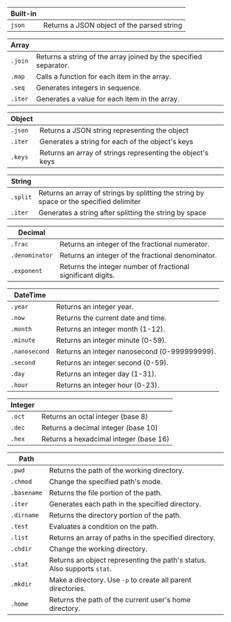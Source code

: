 | Built-in |   |
|----------|---|
| `json`        | Returns a JSON object of the parsed string |

| Array |   |
|----------|---|
| `.join`       | Returns a string of the array joined by the specified separator. |
| `.map`        | Calls a function for each item in the array. |
| `.seq`        | Generates integers in sequence. |
| `.iter`       | Generates a value for each item in the array. |

| Object |   |
|----------|---|
| `.json`       | Returns a JSON string representing the object |
| `.iter`       | Generates a string for each of the object's keys |
| `.keys`       | Returns an array of strings representing the object's keys |

| String |   |
|----------|---|
| `.split`      | Returns an array of strings by splitting the string by space or the specified delimiter |
| `.iter`       | Generates a string after splitting the string by space |

| Decimal |   |
|----------|---|
| `.frac`       | Returns an integer of the fractional numerator. |
| `.denominator` | Returns an integer of the fractional denominator. |
| `.exponent`   | Returns the integer number of fractional significant digits. |

| DateTime |   |
|----------|---|
| `.year`       | Returns an integer year. |
| `.now`        | Returns the current date and time. |
| `.month`      | Returns an integer month (1-12). |
| `.minute`     | Returns an integer minute (0-59). |
| `.nanosecond` | Returns an integer nanosecond (0-999999999). |
| `.second`     | Returns an integer second (0-59). |
| `.day`        | Returns an integer day (1-31). |
| `.hour`       | Returns an integer hour (0-23). |

| Integer |   |
|----------|---|
| `.oct`        | Returns an octal integer (base 8) |
| `.dec`        | Returns a decimal integer (base 10) |
| `.hex`        | Returns a hexadcimal integer (base 16) |

| Path |   |
|----------|---|
| `.pwd`        | Returns the path of the working directory. |
| `.chmod`      | Change the specified path's mode. |
| `.basename`   | Returns the file portion of the path. |
| `.iter`       | Generates each path in the specified directory. |
| `.dirname`    | Returns the directory portion of the path. |
| `.test`       | Evaluates a condition on the path. |
| `.list`       | Returns an array of paths in the specified directory. |
| `.chdir`      | Change the working directory. |
| `.stat`       | Returns an object representing the path's status. Also supports `stat`. |
| `.mkdir`      | Make a directory. Use `-p` to create all parent directories. |
| `.home`       | Returns the path of the current user's home directory. |
